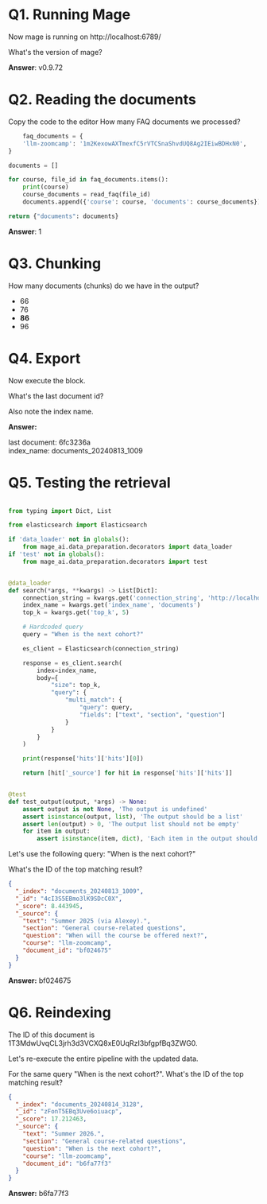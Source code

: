 # Q1. Running Mage

Now mage is running on http://localhost:6789/

What's the version of mage?

**Answer**: v0.9.72

# Q2. Reading the documents

Copy the code to the editor How many FAQ documents we processed?

```python
    faq_documents = {
    'llm-zoomcamp': '1m2KexowAXTmexfC5rVTCSnaShvdUQ8Ag2IEiwBDHxN0',
}

documents = []

for course, file_id in faq_documents.items():
    print(course)
    course_documents = read_faq(file_id)
    documents.append({'course': course, 'documents': course_documents})

return {"documents": documents}
```

**Answer**: 1

# Q3. Chunking

How many documents (chunks) do we have in the output?

* 66
* 76
* **86**
* 96

# Q4. Export

Now execute the block.

What's the last document id?

Also note the index name.

**Answer:**

last document: 6fc3236a  
index_name: documents_20240813_1009

# Q5. Testing the retrieval

```python

from typing import Dict, List

from elasticsearch import Elasticsearch

if 'data_loader' not in globals():
    from mage_ai.data_preparation.decorators import data_loader
if 'test' not in globals():
    from mage_ai.data_preparation.decorators import test


@data_loader
def search(*args, **kwargs) -> List[Dict]:
    connection_string = kwargs.get('connection_string', 'http://localhost:9200')
    index_name = kwargs.get('index_name', 'documents')
    top_k = kwargs.get('top_k', 5)

    # Hardcoded query
    query = "When is the next cohort?"

    es_client = Elasticsearch(connection_string)

    response = es_client.search(
        index=index_name,
        body={
            "size": top_k,
            "query": {
                "multi_match": {
                    "query": query,
                    "fields": ["text", "section", "question"]
                }
            }
        }
    )

    print(response['hits']['hits'][0])

    return [hit['_source'] for hit in response['hits']['hits']]


@test
def test_output(output, *args) -> None:
    assert output is not None, 'The output is undefined'
    assert isinstance(output, list), 'The output should be a list'
    assert len(output) > 0, 'The output list should not be empty'
    for item in output:
        assert isinstance(item, dict), 'Each item in the output should be a dictionary'

```

Let's use the following query: "When is the next cohort?"

What's the ID of the top matching result?

```json
{
  "_index": "documents_20240813_1009",
  "_id": "4cI3S5EBmo3lK9SDcC0X",
  "_score": 8.443945,
  "_source": {
    "text": "Summer 2025 (via Alexey).",
    "section": "General course-related questions",
    "question": "When will the course be offered next?",
    "course": "llm-zoomcamp",
    "document_id": "bf024675"
  }
}
```

**Answer:** bf024675

# Q6. Reindexing

The ID of this document is 1T3MdwUvqCL3jrh3d3VCXQ8xE0UqRzI3bfgpfBq3ZWG0.

Let's re-execute the entire pipeline with the updated data.

For the same query "When is the next cohort?". What's the ID of the top matching result?

```json
{
  "_index": "documents_20240814_3128",
  "_id": "zFonT5EBq3Uve6oiuacp",
  "_score": 17.212463,
  "_source": {
    "text": "Summer 2026.",
    "section": "General course-related questions",
    "question": "When is the next cohort?",
    "course": "llm-zoomcamp",
    "document_id": "b6fa77f3"
  }
}
```

**Answer:** b6fa77f3
